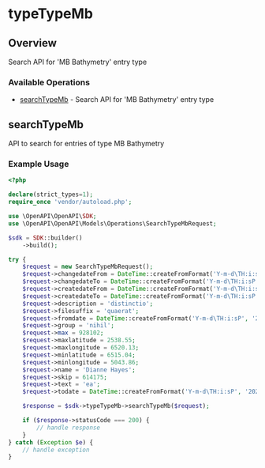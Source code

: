 # typeTypeMb

## Overview

Search API for 'MB Bathymetry' entry type

### Available Operations

* [searchTypeMb](#searchtypemb) - Search API for 'MB Bathymetry' entry type

## searchTypeMb

API to search for entries of type MB Bathymetry

### Example Usage

```php
<?php

declare(strict_types=1);
require_once 'vendor/autoload.php';

use \OpenAPI\OpenAPI\SDK;
use \OpenAPI\OpenAPI\Models\Operations\SearchTypeMbRequest;

$sdk = SDK::builder()
    ->build();

try {
    $request = new SearchTypeMbRequest();
    $request->changedateFrom = DateTime::createFromFormat('Y-m-d\TH:i:sP', '2022-10-17T16:31:04.532Z');
    $request->changedateTo = DateTime::createFromFormat('Y-m-d\TH:i:sP', '2022-12-28T01:35:11.563Z');
    $request->createdateFrom = DateTime::createFromFormat('Y-m-d\TH:i:sP', '2020-01-05T05:37:18.912Z');
    $request->createdateTo = DateTime::createFromFormat('Y-m-d\TH:i:sP', '2022-10-12T12:22:15.424Z');
    $request->description = 'distinctio';
    $request->filesuffix = 'quaerat';
    $request->fromdate = DateTime::createFromFormat('Y-m-d\TH:i:sP', '2022-05-17T18:52:45.867Z');
    $request->group = 'nihil';
    $request->max = 928102;
    $request->maxlatitude = 2538.55;
    $request->maxlongitude = 6520.13;
    $request->minlatitude = 6515.04;
    $request->minlongitude = 5043.86;
    $request->name = 'Dianne Hayes';
    $request->skip = 614175;
    $request->text = 'ea';
    $request->todate = DateTime::createFromFormat('Y-m-d\TH:i:sP', '2022-07-20T10:09:28.379Z');

    $response = $sdk->typeTypeMb->searchTypeMb($request);

    if ($response->statusCode === 200) {
        // handle response
    }
} catch (Exception $e) {
    // handle exception
}
```
